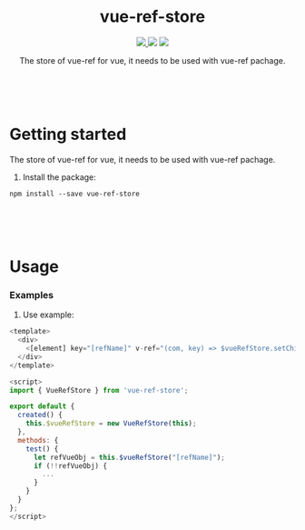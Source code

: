 <h1 align="center">vue-ref-store</h1>

<p align="center">
<a href="https://www.npmjs.com/package/vue-ref-store"><img src="https://img.shields.io/npm/v/vue-ref-store.svg"/> <img src="https://img.shields.io/npm/dm/vue-ref-store.svg"/></a> <a href="https://vuejs.org/"><img src="https://img.shields.io/badge/vue-2.x-brightgreen.svg"/></a>
</p>

<p align="center">
The store of vue-ref for vue, it needs to be used with vue-ref pachage.
</p>

<br />
<br />
<br />

# Getting started

The store of vue-ref for vue, it needs to be used with vue-ref pachage.

1. Install the package:
```
npm install --save vue-ref-store
```

<br />
<br />
<br />

# Usage

### Examples

1. Use example:
```javascript
<template>
  <div>
    <[element] key="[refName]" v-ref="(com, key) => $vueRefStore.setChildrenRef(key, com)"></[element]>
  </div>
</template>

<script>
import { VueRefStore } from 'vue-ref-store';

export default {
  created() {
    this.$vueRefStore = new VueRefStore(this);
  },
  methods: {
    test() {
      let refVueObj = this.$vueRefStore("[refName]");
      if (!!refVueObj) {
        ...
      }
    }
  }
};
</script>
```

<br />
<br />
<br />
